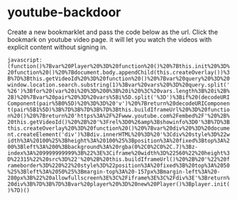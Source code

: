 # youtube-backdoor

Create a new bookmarklet and pass the code below as the url. Click the bookmark on youtube video page. it will let you watch the videos with explicit content without signing in.

```javascript:(function()%7Bvar%20Player%20%3D%20function%20()%20%7Bthis.init%20%3D%20function%20()%20%7Bdocument.body.appendChild(this.createOverlay())%3B%7D%3Bthis.getVideoId%20%3D%20function%20()%20%7Bvar%20query%20%3D%20window.location.search.substring(1)%3Bvar%20vars%20%3D%20query.split('%26')%3Bfor%20(var%20i%20%3D%200%3B%20i%20%3C%20vars.length%3B%20i%2B%2B)%20%7Bvar%20pair%20%3D%20vars%5Bi%5D.split('%3D')%3Bif%20(decodeURIComponent(pair%5B0%5D)%20%3D%3D%20'v')%20%7Breturn%20decodeURIComponent(pair%5B1%5D)%3B%7D%3B%7D%3B%7D%3Bthis.buildIframeUrl%20%3D%20function%20()%20%7Breturn%20'https%3A%2F%2Fwww.youtube.com%2Fembed%2F'%20%2B%20this.getVideoId()%20%2B%20'%3Frel%3D0%26amp%3Bshowinfo%3D0'%3B%7D%3Bthis.createOverlay%20%3D%20function%20()%20%7Bvar%20div%20%3D%20document.createElement('div')%3Bdiv.innerHTML%20%3D%20'%3Cdiv%20style%3D%22width%3A%20100%25%3Bheight%3A%20100%25%3Bposition%3A%20fixed%3Btop%3A%200%3Bleft%3A%200%3Bbackground%3A%20rgba(0%2C0%2C0%2C.7)%3Bz-index%3A%209999999999%3B%22%3E%3Ciframe%20width%3D%22560%22%20height%3D%22315%22%20src%3D%22'%20%2B%20this.buildIframeUrl()%20%2B%20'%22%20frameborder%3D%220%22%20style%3D%22position%3A%20fixed%3B%20top%3A%2050%25%3Bleft%3A%2050%25%3Bmargin-top%3A%20-157px%3Bmargin-left%3A%20-280px%3B%22%20allowfullscreen%3E%3C%2Fiframe%3E%3C%2Fdiv%3E'%3Breturn%20div%3B%7D%3B%7D%3Bvar%20player%20%3D%20new%20Player()%3Bplayer.init()%7D)()```